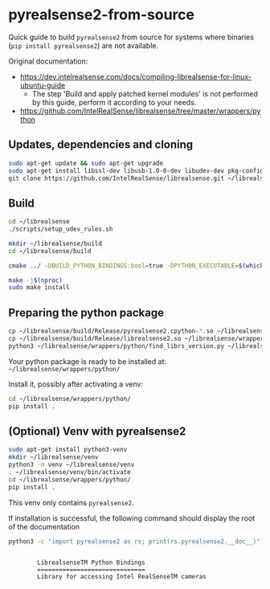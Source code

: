 # pyrealsense2-from-source

Quick guide to build `pyrealsense2` from source for systems where binaries (`pip install pyrealsense2`) are not available.

Original documentation:
- https://dev.intelrealsense.com/docs/compiling-librealsense-for-linux-ubuntu-guide
  - The step 'Build and apply patched kernel modules' is not performed by this guide, perform it according to your needs.
- https://github.com/IntelRealSense/librealsense/tree/master/wrappers/python

## Updates, dependencies and cloning

```bash
sudo apt-get update && sudo apt-get upgrade
sudo apt-get install libssl-dev libusb-1.0-0-dev libudev-dev pkg-config libgtk-3-dev git wget cmake build-essential python3 python3-dev  libglfw3-dev libgl1-mesa-dev libglu1-mesa-dev python3-pybind11 at
git clone https://github.com/IntelRealSense/librealsense.git ~/librealsense
```

## Build

```bash
cd ~/librealsense 
./scripts/setup_udev_rules.sh

mkdir ~/librealsense/build 
cd ~/librealsense/build

cmake ../ -DBUILD_PYTHON_BINDINGS:bool=true -DPYTHON_EXECUTABLE=$(which python3)

make -j$(nproc)
sudo make install
```

## Preparing the python package

```bash
cp ~/librealsense/build/Release/pyrealsense2.cpython-*.so ~/librealsense/wrappers/python/pyrealsense2/
cp ~/librealsense/build/Release/librealsense2.so ~/librealsense/wrappers/python/pyrealsense2/
python3 ~/librealsense/wrappers/python/find_librs_version.py ~/librealsense/ ~/librealsense/wrappers/python/pyrealsense2/
```

Your python package is ready to be installed at: `~/librealsense/wrappers/python/`

Install it, possibly after activating a venv:
```bash
cd ~/librealsense/wrappers/python/
pip install .
```

## (Optional) Venv with pyrealsense2

```bash
sudo apt-get install python3-venv
mkdir ~/librealsense/venv
python3 -m venv ~/librealsense/venv
. ~/librealsense/venv/bin/activate
cd ~/librealsense/wrappers/python/
pip install .
```

This venv only contains `pyrealsense2`.

If installation is successful, the following command should display the root of the documentation

```bash
python3 -c "import pyrealsense2 as rs; print(rs.pyrealsense2.__doc__)"
```
```

        LibrealsenseTM Python Bindings
        ==============================
        Library for accessing Intel RealSenseTM cameras
```
